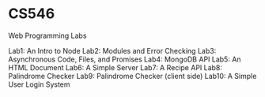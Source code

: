 # CS546
Web Programming Labs

Lab1: An Intro to Node
Lab2: Modules and Error Checking
Lab3: Asynchronous Code, Files, and Promises
Lab4: MongoDB API
Lab5: An HTML Document
Lab6: A Simple Server
Lab7: A Recipe API
Lab8: Palindrome Checker
Lab9: Palindrome Checker (client side)
Lab10: A Simple User Login System 
